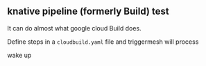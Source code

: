 ## knative pipeline (formerly Build) test

It can do almost what google cloud Build does.

Define steps in a `cloudbuild.yaml` file and triggermesh will process


wake up
